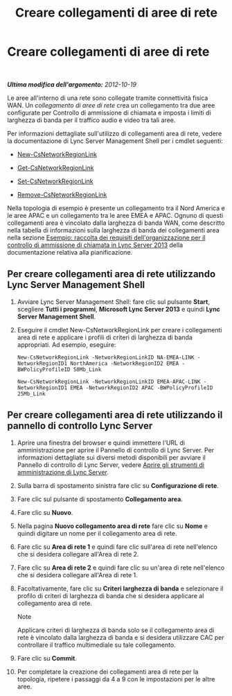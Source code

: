 ﻿---
title: Creare collegamenti di aree di rete
TOCTitle: Creare collegamenti di aree di rete
ms:assetid: f8163910-8935-475d-88a2-3aa44feb9dbe
ms:mtpsurl: https://technet.microsoft.com/it-it/library/Gg413047(v=OCS.15)
ms:contentKeyID: 49302525
ms.date: 08/24/2015
mtps_version: v=OCS.15
ms.translationtype: HT
---

# Creare collegamenti di aree di rete

 

_**Ultima modifica dell'argomento:** 2012-10-19_

Le aree all'interno di una rete sono collegate tramite connettività fisica WAN. Un *collegamento di aree di rete* crea un collegamento tra due aree configurate per Controllo di ammissione di chiamata e imposta i limiti di larghezza di banda per il traffico audio e video tra tali aree.

Per informazioni dettagliate sull'utilizzo di collegamenti area di rete, vedere la documentazione di Lync Server Management Shell per i cmdlet seguenti:

  - [New-CsNetworkRegionLink](new-csnetworkregionlink.md)

  - [Get-CsNetworkRegionLink](get-csnetworkregionlink.md)

  - [Set-CsNetworkRegionLink](set-csnetworkregionlink.md)

  - [Remove-CsNetworkRegionLink](remove-csnetworkregionlink.md)

Nella topologia di esempio è presente un collegamento tra il Nord America e le aree APAC e un collegamento tra le aree EMEA e APAC. Ognuno di questi collegamenti area è vincolato dalla larghezza di banda WAN, come descritto nella tabella di informazioni sulla larghezza di banda dei collegamenti area nella sezione [Esempio: raccolta dei requisiti dell'organizzazione per il controllo di ammissione di chiamata in Lync Server 2013](lync-server-2013-example-of-gathering-your-requirements-for-call-admission-control.md) della documentazione relativa alla pianificazione.

## Per creare collegamenti area di rete utilizzando Lync Server Management Shell

1.  Avviare Lync Server Management Shell: fare clic sul pulsante **Start**, scegliere **Tutti i programmi**, **Microsoft Lync Server 2013** e quindi **Lync Server Management Shell**.

2.  Eseguire il cmdlet New-CsNetworkRegionLink per creare i collegamenti area di rete e applicare i profili di criteri di larghezza di banda appropriati. Ad esempio, eseguire:
    
        New-CsNetworkRegionLink -NetworkRegionLinkID NA-EMEA-LINK -NetworkRegionID1 NorthAmerica -NetworkRegionID2 EMEA -BWPolicyProfileID 50Mb_Link
    
        New-CsNetworkRegionLink -NetworkRegionLinkID EMEA-APAC-LINK -NetworkRegionID1 EMEA -NetworkRegionID2 APAC -BWPolicyProfileID 25Mb_Link

## Per creare collegamenti area di rete utilizzando il pannello di controllo Lync Server

1.  Aprire una finestra del browser e quindi immettere l'URL di amministrazione per aprire il Pannello di controllo di Lync Server. Per informazioni dettagliate sui diversi metodi disponibili per avviare il Pannello di controllo di Lync Server, vedere [Aprire gli strumenti di amministrazione di Lync Server](lync-server-2013-open-lync-server-administrative-tools.md).

2.  Sulla barra di spostamento sinistra fare clic su **Configurazione di rete**.

3.  Fare clic sul pulsante di spostamento **Collegamento area**.

4.  Fare clic su **Nuovo**.

5.  Nella pagina **Nuovo collegamento area di rete** fare clic su **Nome** e quindi digitare un nome per il collegamento area di rete.

6.  Fare clic su **Area di rete 1** e quindi fare clic sull'area di rete nell'elenco che si desidera collegare all'Area di rete 2.

7.  Fare clic su **Area di rete 2** e quindi fare clic su un'area di rete nell'elenco che si desidera collegare all'Area di rete 1.

8.  Facoltativamente, fare clic su **Criteri larghezza di banda** e selezionare il profilo di criteri di larghezza di banda che si desidera applicare al collegamento area di rete.
    

    > [!NOTE]
    > Applicare criteri di larghezza di banda solo se il collegamento area di rete è vincolato dalla larghezza di banda e si desidera utilizzare CAC per controllare il traffico multimediale su tale collegamento.



9.  Fare clic su **Commit**.

10. Per completare la creazione dei collegamenti area di rete per la topologia, ripetere i passaggi da 4 a 9 con le impostazioni per le altre aree.

